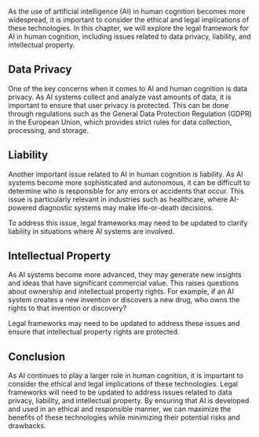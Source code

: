 
As the use of artificial intelligence (AI) in human cognition becomes more widespread, it is important to consider the ethical and legal implications of these technologies. In this chapter, we will explore the legal framework for AI in human cognition, including issues related to data privacy, liability, and intellectual property.

Data Privacy
------------

One of the key concerns when it comes to AI and human cognition is data privacy. As AI systems collect and analyze vast amounts of data, it is important to ensure that user privacy is protected. This can be done through regulations such as the General Data Protection Regulation (GDPR) in the European Union, which provides strict rules for data collection, processing, and storage.

Liability
---------

Another important issue related to AI in human cognition is liability. As AI systems become more sophisticated and autonomous, it can be difficult to determine who is responsible for any errors or accidents that occur. This issue is particularly relevant in industries such as healthcare, where AI-powered diagnostic systems may make life-or-death decisions.

To address this issue, legal frameworks may need to be updated to clarify liability in situations where AI systems are involved.

Intellectual Property
---------------------

As AI systems become more advanced, they may generate new insights and ideas that have significant commercial value. This raises questions about ownership and intellectual property rights. For example, if an AI system creates a new invention or discovers a new drug, who owns the rights to that invention or discovery?

Legal frameworks may need to be updated to address these issues and ensure that intellectual property rights are protected.

Conclusion
----------

As AI continues to play a larger role in human cognition, it is important to consider the ethical and legal implications of these technologies. Legal frameworks will need to be updated to address issues related to data privacy, liability, and intellectual property. By ensuring that AI is developed and used in an ethical and responsible manner, we can maximize the benefits of these technologies while minimizing their potential risks and drawbacks.
